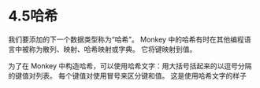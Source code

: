 # 4.5哈希
我们要添加的下一个数据类型称为“哈希”。 Monkey 中的哈希有时在其他编程语言中被称为散列、映射、哈希映射或字典。 它将键映射到值。

为了在 Monkey 中构造哈希，可以使用哈希文字：用大括号括起来的以逗号分隔的键值对列表。 每个键值对使用冒号来区分键和值。 这是使用哈希文字的样子